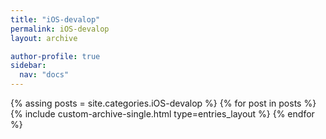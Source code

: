 ```yaml
---
title: "iOS-devalop"
permalink: iOS-devalop
layout: archive

author-profile: true
sidebar:
  nav: "docs"
---
```


{% assing posts = site.categories.iOS-devalop %}
{% for post in posts %}
  {% include custom-archive-single.html type=entries_layout %}
{% endfor %}